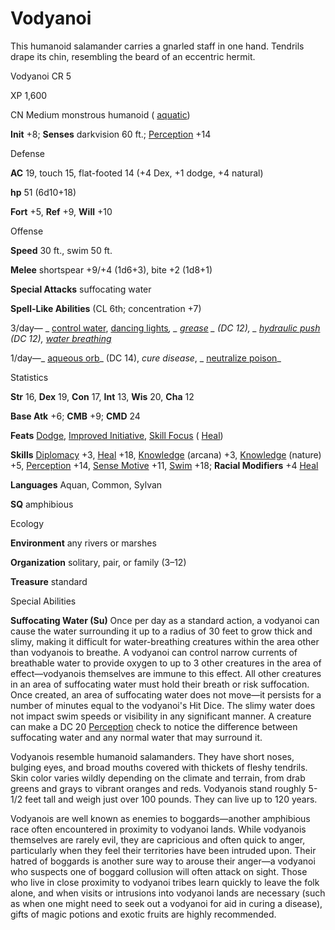 # Vodyanoi

This humanoid salamander carries a gnarled staff in one hand. Tendrils drape its chin, resembling the beard of an eccentric hermit.

Vodyanoi CR 5

XP 1,600

CN Medium monstrous humanoid ( [aquatic](monsters/creatureTypes.md#_aquatic-subtype))

**Init** +8; **Senses** darkvision 60 ft.; [Perception](skills/perception.md#_perception) +14

Defense

**AC** 19, touch 15, flat-footed 14 (+4 Dex, +1 dodge, +4 natural)

**hp** 51 (6d10+18)

**Fort** +5, **Ref** +9, **Will** +10

Offense

**Speed** 30 ft., swim 50 ft.

**Melee** shortspear +9/+4 (1d6+3), bite +2 (1d8+1)

**Special Attacks** suffocating water

**Spell-Like Abilities** (CL 6th; concentration +7)

3/day— _ [control water](spells/controlWater.md#_control-water), [dancing lights](spells/dancingLights.md#_dancing-lights)_, _ [grease](spells/grease.md#_grease) _ (DC 12), _ [hydraulic push](advanced/spells/hydraulicPush.md#_hydraulic-push-) _(DC 12),_ [water breathing](spells/waterBreathing.md#_water-breathing)_

1/day—_ [aqueous orb](advanced/spells/aqueousOrb.md#_aqueous-orb)_ (DC 14), _cure disease_, _ [neutralize poison](spells/neutralizePoison.md#_neutralize-poison)_

Statistics

**Str** 16, **Dex** 19, **Con** 17, **Int** 13, **Wis** 20, **Cha** 12

**Base Atk** +6; **CMB** +9; **CMD** 24

**Feats** [Dodge](feats.md#_dodge), [Improved Initiative](feats.md#_improved-initiative), [Skill Focus](feats.md#_skill-focus) ( [Heal](skills/heal.md#_heal))

**Skills** [Diplomacy](skills/diplomacy.md#_diplomacy) +3, [Heal](skills/heal.md#_heal) +18, [Knowledge](skills/knowledge.md#_knowledge) (arcana) +3, [Knowledge](skills/knowledge.md#_knowledge) (nature) +5, [Perception](skills/perception.md#_perception) +14, [Sense Motive](skills/senseMotive.md#_sense-motive) +11, [Swim](skills/swim.md#_swim) +18; **Racial Modifiers** +4 [Heal](skills/heal.md#_heal)

**Languages** Aquan, Common, Sylvan

**SQ** amphibious

Ecology

**Environment** any rivers or marshes

**Organization** solitary, pair, or family (3–12)

**Treasure** standard

Special Abilities

**Suffocating Water (Su)** Once per day as a standard action, a vodyanoi can cause the water surrounding it up to a radius of 30 feet to grow thick and slimy, making it difficult for water-breathing creatures within the area other than vodyanois to breathe. A vodyanoi can control narrow currents of breathable water to provide oxygen to up to 3 other creatures in the area of effect—vodyanois themselves are immune to this effect. All other creatures in an area of suffocating water must hold their breath or risk suffocation. Once created, an area of suffocating water does not move—it persists for a number of minutes equal to the vodyanoi's Hit Dice. The slimy water does not impact swim speeds or visibility in any significant manner. A creature can make a DC 20 [Perception](skills/perception.md#_perception) check to notice the difference between suffocating water and any normal water that may surround it.

Vodyanois resemble humanoid salamanders. They have short noses, bulging eyes, and broad mouths covered with thickets of fleshy tendrils. Skin color varies wildly depending on the climate and terrain, from drab greens and grays to vibrant oranges and reds. Vodyanois stand roughly 5-1/2 feet tall and weigh just over 100 pounds. They can live up to 120 years.

Vodyanois are well known as enemies to boggards—another amphibious race often encountered in proximity to vodyanoi lands. While vodyanois themselves are rarely evil, they are capricious and often quick to anger, particularly when they feel their territories have been intruded upon. Their hatred of boggards is another sure way to arouse their anger—a vodyanoi who suspects one of boggard collusion will often attack on sight. Those who live in close proximity to vodyanoi tribes learn quickly to leave the folk alone, and when visits or intrusions into vodyanoi lands are necessary (such as when one might need to seek out a vodyanoi for aid in curing a disease), gifts of magic potions and exotic fruits are highly recommended.

